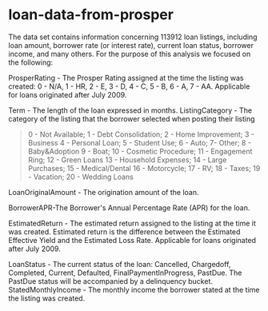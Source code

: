 # loan-data-from-prosper

The data set contains information concerning 113912 loan listings, 
including loan amount, borrower rate (or interest rate), current loan status, 
borrower income, and many others. For the purpose of this analysis
we focused on the following:

ProsperRating - The Prosper Rating assigned at the time the listing was created: 0 - N/A, 1 - HR, 2 - E, 3 - D, 4 - C, 5 - B, 6 - A, 7 - AA. Applicable
for loans originated after July 2009.

Term - The length of the loan expressed in months.
ListingCategory - The category of the listing that the borrower selected when posting their listing
>0 - Not Available; 1 - Debt Consolidation; 2 - Home Improvement; 3 - Business
>4 - Personal Loan; 5 - Student Use; 6 - Auto; 7- Other; 8 - Baby&Adoption
>9 - Boat; 10 - Cosmetic Procedure; 11 - Engagement Ring; 12 - Green Loans
>13 - Household Expenses; 14 - Large Purchases; 15 - Medical/Dental
>16 - Motorcycle; 17 - RV; 18 - Taxes; 19 - Vacation; 20 - Wedding Loans

LoanOriginalAmount - The origination amount of the loan.

BorrowerAPR-The Borrower's Annual Percentage Rate (APR) for the loan.

EstimatedReturn - The estimated return assigned to the listing at the time it was created. Estimated return is the difference between the Estimated
Effective Yield and the Estimated Loss Rate. Applicable for loans originated after July 2009.

LoanStatus - The current status of the loan: Cancelled, Chargedoff, Completed, Current, Defaulted, FinalPaymentInProgress, PastDue. The
PastDue status will be accompanied by a delinquency bucket.
StatedMonthlyIncome - The monthly income the borrower stated at the time the listing was created.
